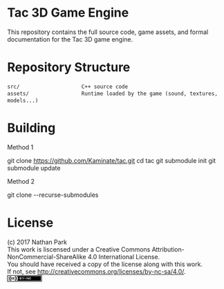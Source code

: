 # Tac 3D Game Engine
This repository contains the full source code, game assets, and formal documentation for the Tac 3D game engine.

# Repository Structure
```
src/                    C++ source code
assets/                 Runtime loaded by the game (sound, textures, models...)
```

# Building


Method 1

git clone https://github.com/Kaminate/tac.git
cd tac
git submodule init
git submodule update

Method 2

git clone --recurse-submodules



# License
(c) 2017 Nathan Park  
This work is liscensed under a Creative Commons Attribution-NonCommercial-ShareAlike 4.0 International License.  
You should have received a copy of the license along with this work.  
If not, see <http://creativecommons.org/licenses/by-nc-sa/4.0/>.  
[![Creative Commons License](assets/byncsa.png)](http://creativecommons.org/licenses/by-nc-sa/4.0/)

